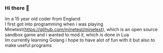 ### Hi there 👋
Im a 15 year old coder from England<br/>
I first got into programming when i was playing Minetest(https://github.com/minetest/minetest), which is an open source sandbox game and i wanted to mod it, which is done in Lua<br/>
Im currently learning Golang i hope to have alot of fun with it but also to make useful programs<br/>
